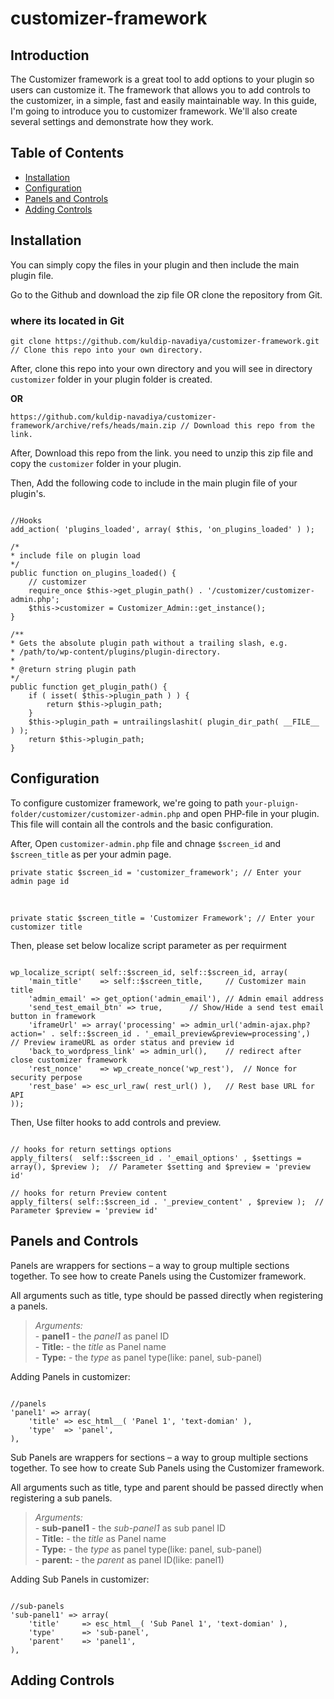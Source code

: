# customizer-framework
## Introduction
The Customizer framework is a great tool to add options to your plugin so users can customize it. The framework that allows you to add controls to the customizer, in a simple, fast and easily maintainable way. In this guide, I'm going to introduce you to customizer framework. We'll also create several settings and demonstrate how they work.

## Table of Contents

- [Installation](#installation)
- [Configuration](#configuration)
- [Panels and Controls](#panels-and-controls)
- [Adding Controls](#adding-controls)

## Installation
You can simply copy the files in your plugin and then include the main plugin file.

Go to the Github and download the zip file OR clone the repository from Git.

### where its located in Git
<pre><code>git clone https://github.com/kuldip-navadiya/customizer-framework.git  // Clone this repo into your own directory.</code></pre>
After, clone this repo into your own directory and you will see in directory `customizer` folder in your plugin folder is created.
<p><strong>OR</strong></p>
<pre><code>https://github.com/kuldip-navadiya/customizer-framework/archive/refs/heads/main.zip // Download this repo from the link.</code></pre>

After, Download this repo from the link. you need to unzip this zip file and copy the `customizer` folder in your plugin.

Then, Add the following code to include in the main plugin file of your plugin's.
<pre><code>
//Hooks
add_action( 'plugins_loaded', array( $this, 'on_plugins_loaded' ) );

/*
* include file on plugin load
*/
public function on_plugins_loaded() {
	// customizer
	require_once $this->get_plugin_path() . '/customizer/customizer-admin.php';	
	$this->customizer = Customizer_Admin::get_instance();
}
	
/**
* Gets the absolute plugin path without a trailing slash, e.g.
* /path/to/wp-content/plugins/plugin-directory.
*
* @return string plugin path
*/
public function get_plugin_path() {
	if ( isset( $this->plugin_path ) ) {
		return $this->plugin_path;
	}
	$this->plugin_path = untrailingslashit( plugin_dir_path( __FILE__ ) );
	return $this->plugin_path;
}
</code></pre>

## Configuration
To configure customizer framework, we're going to path `your-pluign-folder/customizer/customizer-admin.php` and open PHP-file in your plugin. This file will contain all the controls and the basic configuration.

After, Open `customizer-admin.php` file and chnage `$screen_id` and `$screen_title` as per your admin page.

<pre><code>private static $screen_id = 'customizer_framework'; // Enter your admin page id</code></pre><br>
<pre><code>private static $screen_title = 'Customizer Framework'; // Enter your customizer title</code></pre>

Then, please set below localize script parameter as per requirment
<pre><code>
wp_localize_script( self::$screen_id, self::$screen_id, array(
	'main_title'	=> self::$screen_title,		// Customizer main title
	'admin_email' => get_option('admin_email'),	// Admin email address
	'send_test_email_btn' => true,		// Show/Hide a send test email button in framework
	'iframeUrl'	=> array('processing' => admin_url('admin-ajax.php?action=' . self::$screen_id . '_email_preview&preview=processing',)	// Preview irameURL as order status and preview id
	'back_to_wordpress_link' => admin_url(),	// redirect after close customizer framework
	'rest_nonce'	=> wp_create_nonce('wp_rest'),	// Nonce for security perpose
	'rest_base'	=> esc_url_raw( rest_url() ),	// Rest base URL for API
));
</code></pre>

Then, Use filter hooks to add controls and preview.
<pre><code>
// hooks for return settings options
apply_filters(  self::$screen_id . '_email_options' , $settings = array(), $preview );	// Parameter $setting and $preview = 'preview id'

// hooks for return Preview content
apply_filters( self::$screen_id . '_preview_content' , $preview );	// Parameter $preview = 'preview id'
</code></pre>

## Panels and Controls
Panels are wrappers for sections – a way to group multiple sections together. To see how to create Panels using the Customizer framework.

All arguments such as title, type should be passed directly when registering a panels.

> *Arguments:*<br>
	- **panel1** - the *panel1* as panel ID<br>
	- **Title:** - the *title* as Panel name<br>
	- **Type:** - the *type* as panel type(like: panel, sub-panel)

Adding Panels in customizer:
<pre><code>
//panels
'panel1' => array(
	'title'	=> esc_html__( 'Panel 1', 'text-domian' ),
	'type'	=> 'panel',
),
</code></pre>

Sub Panels are wrappers for sections – a way to group multiple sections together. To see how to create Sub Panels using the Customizer framework.

All arguments such as title, type and parent should be passed directly when registering a sub panels.

> *Arguments:*<br>
	- **sub-panel1** - the *sub-panel1* as sub panel ID<br>
	- **Title:** - the *title* as Panel name<br>
	- **Type:** - the *type* as panel type(like: panel, sub-panel)<br>
	- **parent:** - the *parent* as panel ID(like: panel1)

Adding Sub Panels in customizer:
<pre><code>
//sub-panels
'sub-panel1' => array(
	'title'		=> esc_html__( 'Sub Panel 1', 'text-domian' ),
	'type'		=> 'sub-panel',
	'parent'	=> 'panel1',
),
</code></pre>

## Adding Controls

